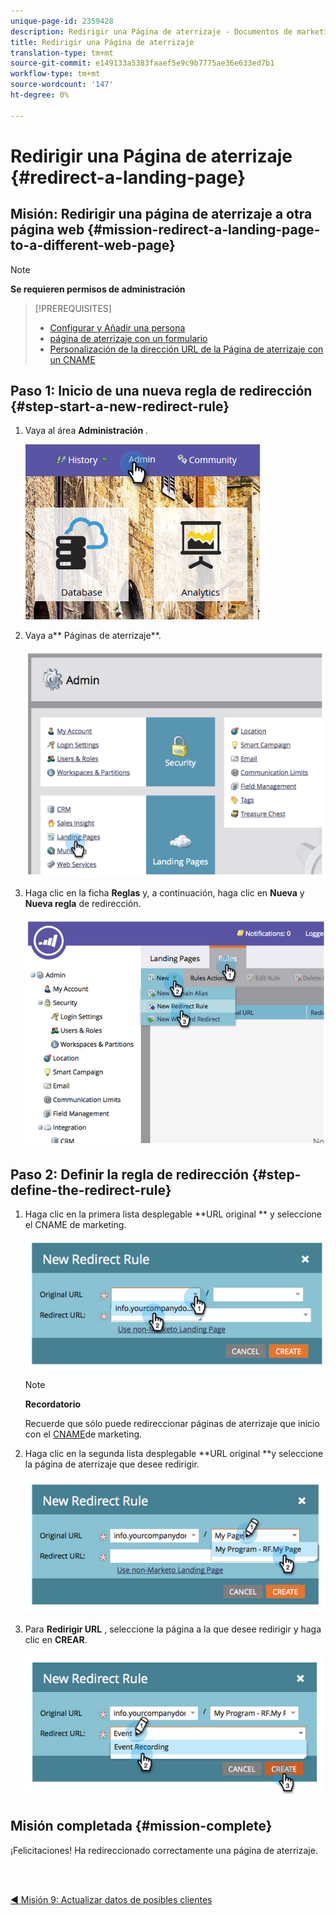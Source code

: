 ```yaml
---
unique-page-id: 2359428
description: Redirigir una Página de aterrizaje - Documentos de marketing - Documentación del producto
title: Redirigir una Página de aterrizaje
translation-type: tm+mt
source-git-commit: e149133a5383faaef5e9c9b7775ae36e633ed7b1
workflow-type: tm+mt
source-wordcount: '147'
ht-degree: 0%

---
```



# Redirigir una Página de aterrizaje {#redirect-a-landing-page}

## Misión: Redirigir una página de aterrizaje a otra página web {#mission-redirect-a-landing-page-to-a-different-web-page}

>[!NOTE]
>
>**Se requieren permisos de administración**

>[!PREREQUISITES]
>
>* [Configurar y Añadir una persona](get-set-up-and-add-a-person.md)
>* [página de aterrizaje con un formulario](landing-page-with-a-form.md)
>* [Personalización de la dirección URL de la Página de aterrizaje con un CNAME](../../product-docs/demand-generation/landing-pages/landing-page-actions/customize-your-landing-page-urls-with-a-cname.md)

>



## Paso 1: Inicio de una nueva regla de redirección {#step-start-a-new-redirect-rule}

1. Vaya al área **Administración** .

   ![](assets/admin.png)

1. Vaya a** Páginas de aterrizaje**.

   ![](assets/image2014-9-24-13-3a28-3a43.png)

1. Haga clic en la ficha **Reglas** y, a continuación, haga clic en **Nueva** y **Nueva regla** de redirección.

   ![](assets/image2014-9-24-13-3a28-3a59.png)

## Paso 2: Definir la regla de redirección {#step-define-the-redirect-rule}

1. Haga clic en la primera lista desplegable **URL original ** y seleccione el CNAME de marketing.

   ![](assets/image2014-9-24-13-3a30-3a33.png)

   >[!NOTE]
   >
   >**Recordatorio**
   >
   >
   >Recuerde que sólo puede redireccionar páginas de aterrizaje que inicio con el [CNAME](../../product-docs/demand-generation/landing-pages/landing-page-actions/customize-your-landing-page-urls-with-a-cname.md)de marketing.

1. Haga clic en la segunda lista desplegable **URL original **y seleccione la página de aterrizaje que desee redirigir.

   ![](assets/image2014-9-24-13-3a30-3a50.png)

1. Para **Redirigir URL** , seleccione la página a la que desee redirigir y haga clic en **CREAR**.

   ![](assets/image2014-9-24-13-3a31-3a10.png)

## Misión completada {#mission-complete}

¡Felicitaciones! Ha redireccionado correctamente una página de aterrizaje.

<br> 

[◄ Misión 9: Actualizar datos de posibles clientes](update-person-data.md)